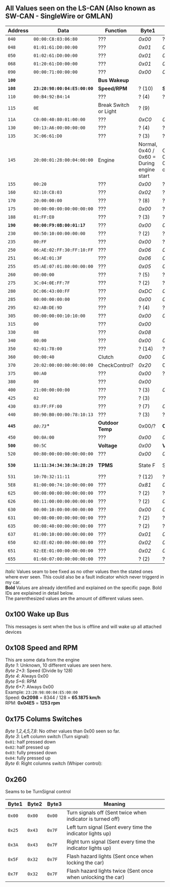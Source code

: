 ## All Values seen on the LS-CAN (Also known as SW-CAN - SingleWire or GMLAN)

| Address | Data | Function | Byte1 | Byte2 | Byte3 | Byte4 | Byte5 | Byte6 | Byte7 | Byte8 |
| ------- | ---- | -------- | ----- | ----- | ----- | ----- | ----- | ----- | ----- | ----- |
| `040` | `00:00:C8:03:06:80` | ??? | *0x00* | ? (4) | *0xC8* | *0x03* | ? (3) | ? (4) |
| `048` | `01:01:61:D0:00:00` | ??? | *0x01* | *0x01* | *0x61* | *0xD0* | *0x00* | *0x00* |
| `050` | `01:02:61:D0:00:00` | ??? | *0x01* | *0x02* | *0x61* | *0xD0* | *0x00* | *0x00* |
| `068` | `01:20:61:D0:00:00` | ??? | *0x01* | *0x20* | *0x61* | *0xD0* | *0x00* | *0x00* |
| `090` | `00:00:71:00:00:00` | ??? | *0x00* | *0x00* | ? (2) | *0x00* | *0x00* | *0x00* |
| **`100`** |  | **Bus Wakeup** |
| **`108`** | **`23:20:98:00:04:E5:00:00`** | **Speed/RPM** | ? (10) | **Speed** | **Speed** | *0x00* | **RPM** | **RPM** | *0x00* | *0x00* |
| `110` | `00:B4:92:B4:14` | ??? | ? (4) | ? (256) | ? (128) | ? (256) | ? (256) |
| `115` | `0E` | Break Switch or Light | ? (9) |
| `11A` | `C0:00:40:80:01:00:00` | ??? | *0xC0* | *0x00* | *0x40* | ? (2) | *0x01* | *0x00* | *0x00* |
| `130` | `00:13:A6:00:00:00:00` | ??? | ? (4) | ? (256) | ? (256) | *0x00* | *0x00* | *0x00* | *0x00* |
| `135` | `3C:06:61:D0` | ??? | ? (3) | ? (2) | *0x61* | *0xD0* |
| `145` | `20:00:01:28:00:04:00:00` | Engine | Normal, 0x40 / 0x60 = During engine start | Off, Engine Start: 0x80, 0x81 then 0x01 until engine off | ? 0x10=Run, 0x01=Off | **Coolant** | ? 0xA0=Run,0x00=Off  | *0x04* | *0x00* | *0x00* |
| `155` | `00:20` | ??? | *0x00* | ? (17) |
| `160` | `02:10:C8:03` | ??? | *0x02* | ? (3) | *0xC8* | *0x03* |
| `170` | `20:00:00:00` | ??? | ? (8) | ? (2) | ? (2) | *0x00* |
| `175` | `00:00:00:00:00:00:00:00` | ??? | *0x00* | ? (4) | ? (6) | ? (2) | *0x00* | ? (3) | *0x00* | ? (2) |
| `188` | `01:FF:E0` | ??? | ? (3) | ? (72) | ? (17) |
| **`190`** | **`00:00:F9:0B:00:01:17`** | ??? | *0x00* | *0x00* | **Mileage** | **Mileage** | **Mileage** | *0x01* | ? (3) |
| `230` | `00:50:10:00:00:00:00` | ??? | ? (2) | ? (2) | ? (3) | *0x00* | *0x00* | ? (2) | *0x00* |
| `235` | `00:FF` | ??? | *0x00* | ? (18) |
| `250` | `06:AE:02:FF:30:FF:10:FF` | ??? | *0x06* | *0xAE* | *0x02* | *0xFF* | *0x30* | *0xFF* | *0x10* | *0xFF* |
| `251` | `06:AE:01:3F` | ??? | *0x06* | *0xAE* | *0x01* | *0x3F* |
| `255` | `05:AE:07:01:80:00:00:00` | ??? | *0x05* | *0xAE* | ? (2) | *0x01* | ? (2) | *0x00* | *0x00* | *0x00* |
| `260` | `00:00:00` | ??? | ? (5) | ? (3) | ? (2) |
| `275` | `3C:04:0E:FF:7F` | ??? | ? (2) | ? (2) | ? (8) | ? (2) | ? (8) |
| `280` | `DC:06:43:00:FF` | ??? | *0xDC* | *0x06* | *0x43* | *0x00* | *0xFF* |
| `285` | `00:00:00:00:00` | ??? | *0x00* | *0x00* | *0x00* | *0x00* | *0x00* |
| `295` | `02:AB:DE:9D` | ??? | ? (4) | ? (25) | ? (11) | ? (61) |
| `305` | `00:00:00:00:10:10:00` | ??? | *0x00* | *0x00* | ? (2) | ? (2) | *0x10* | ? (2) | *0x00* |
| `315` | `00` | ??? | *0x00* |
| `330` | `08` | ??? | *0x08* |
| `340` | `00:00` | ??? | *0x00* | *0x00* |
| `350` | `02:01:78:00` | ??? | ? (14) | ? (2) | ? (54) | ? (3) |
| `360` | `00:00:40` |  Clutch | *0x00* | *0x00* | **Clutch** |
| `370` | `20:02:00:00:00:00:00:00` | CheckControl? | *0x20* | 0x03=Washwater | *0x00* | *0x00* | *0x00* | *0x00* | *0x00* | *0x00* |
| `375` | `00:A0` | ??? | *0x00* | ? (103) |
| `380` | `00` | ??? | *0x00* |
| `400` | `21:00:00:00:00` | ??? | ? (3) | *0x00* | ? (2) | *0x00* | *0x00* |
| `425` | `02` | ??? | ? (3) |
| `430` | `03:FF:FF:00` | ??? | ? (7) | *0xFF* | ? (44) | *0x00* |
| `440` | `80:90:B0:00:00:78:10:13` | ??? | ? (3) | ? (61) | ? (60) | ? (2) | *0x00* | *0x78* | *0x10* | *0x13* |
| **`445`** | *`00:73`** | **Outdoor Temp** | 0x00/? | **Out. Temp** |
| `450` | `00:0A:00` | ??? | *0x00* | *0x0A* | ? (5) |
| **`500`** | `00:5C` | **Voltage** | *0x00* | **Volt** |
| `520` | `00:80:00:00:00:00:00:00` | ??? | *0x00* | *0x80* | *0x00* | *0x00* | *0x00* | *0x00* | *0x00* | *0x00* |
| **`530`** | **`11:11:34:34:38:3A:28:29`** | **TPMS** | State F | State R | Bar FL | Bar FR | Bar RL | Bar RR | 0x28=OK | 0x29=ON |
| `531` | `10:70:32:11:11` | ??? | ? (12) | ? (21) | ? (12) | ? (48) | ? (4) |
| `5E8` | `81:00:00:74:10:00:00:00` | ??? | *0x81* | *0x00* | *0x00* | ? (18) | *0x10* | *0x00* | *0x00* | *0x00* |
| `625` | `00:08:00:00:00:00:00:00` | ??? | ? (2) | ? (5) | ? (6) | *0x00* | *0x00* | *0x00* | *0x00* | *0x00* |
| `626` | `00:11:00:00:00:00:00:00` | ??? | ? (2) | *0x11* | *0x00* | *0x00* | *0x00* | *0x00* | *0x00* | *0x00* |
| `630` | `00:00:10:00:00:00:00:00` | ??? | *0x00* | *0x00* | *0x10* | *0x00* | *0x00* | *0x00* | *0x00* | *0x00* |
| `631` | `00:08:00:00:00:00:00:00` | ??? | ? (2) | ? (3) | ? (4) | *0x00* | *0x00* | *0x00* | *0x00* | *0x00* |
| `635` | `00:08:40:00:00:00:00:00` | ??? | ? (2) | ? (2) | ? (2) | *0x00* | *0x00* | *0x00* | *0x00* | *0x00* |
| `637` | `01:00:10:00:00:00:00:00` | ??? | *0x01* | *0x00* | *0x10* | *0x00* | *0x00* | *0x00* | *0x00* | *0x00* |
| `650` | `02:EE:02:00:00:00:00:00` | ??? | *0x02* | *0xEE* | *0x02* | *0x00* | *0x00* | *0x00* | *0x00* | *0x00* |
| `651` | `02:EE:01:00:00:00:00:00` | ??? | *0x02* | *0xEE* | *0x01* | *0x00* | *0x00* | *0x00* | *0x00* | *0x00* |
| `655` | `01:60:07:00:00:00:00:00` | ??? | ? (2) | ? (2) | ? (2) | *0x00* | *0x00* | *0x00* | *0x00* | *0x00* |


*Italic* Values seam to bee fixed as no other values then the stated ones where ever seen.
This could also be a fault indicator which never triggerd in my car.  
**Bold** Values are already identified and explained on the specific page. Bold IDs are explained in detail below.  
The parenthesized values are the amount of different values seen.  


## 0x100 Wake up Bus
This messages is sent when the bus is offline and will wake up all attached devices  

## 0x108 Speed and RPM
This are some data from the engine  
*Byte 1*: Unknown, 10 different values are seen here.  
*Byte 2+3*: Speed (Divide by 128)  
*Byte 4*: Always 0x00  
*Byte 5+6*: RPM  
*Byte 6+7*: Always 0x00  
Example: `23:20:98:00:04:E5:00:00`  
Speed: **0x2098** = 8344 / 128 = **65.1875 km/h**  
RPM: **0x04E5** = **1253 rpm**  

## 0x175 Colums Switches
*Byte 1,2,4,5,7,8*: No other values than 0x00 seen so far.  
*Byte 3*: Left column switch (Turn signal):  
   `0x01`: half pressed down  
   `0x02`: half pressed up  
   `0x03`: fully pressed  down  
   `0x04`: fully pressed up  
*Byte 6*: Right columns switch (Whiper control):  

## 0x260
Seams to be TurnSignal control  

| Byte1 | Byte2 | Byte3 | Meaning |
| --- | --- | --- | --- |
| `0x00` | `0x00`| `0x00` | Turn signals off (Sent twice when indicator is turned off) |
| `0x25` | `0x43`| `0x7F` | Left turn signal (Sent every time the indicator lights up) |
| `0x3A` | `0x43`| `0x7F` | Right turn signal (Sent every time the indicator lights up) |
| `0x5F` | `0x32`| `0x7F` | Flash hazard lights (Sent once when locking the car) |
| `0x7F` | `0x32`| `0x7F` | Flash hazard lights twice (Sent once when unlocking the car) |
